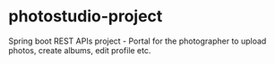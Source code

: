 # photostudio-project
Spring boot REST APIs project - Portal for the photographer to upload photos, create albums, edit profile etc.
